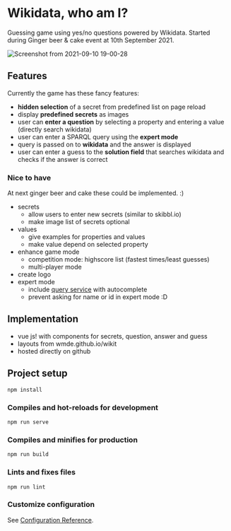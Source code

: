 # Wikidata, who am I?

Guessing game using yes/no questions powered by Wikidata. Started during Ginger beer & cake event at 10th September 2021.

![Screenshot from 2021-09-10 19-00-28](https://user-images.githubusercontent.com/7815226/132890586-9ecb6d37-c825-46e3-837a-c0ac44549335.png)


## Features

Currently the game has these fancy features:

* **hidden selection** of a secret from predefined list on page reload
* display **predefined secrets** as images
* user can **enter a question** by selecting a property and entering a value (directly search wikidata)
* user can enter a SPARQL query using the **expert mode**
* query is passed on to **wikidata** and the answer is displayed
* user can enter a guess to the **solution field** that searches wikidata and checks if the answer is correct

### Nice to have
At next ginger beer and cake these could be implemented. :)

* secrets
  * allow users to enter new secrets (similar to skibbl.io)
  * make image list of secrets optional
* values
  * give examples for properties and values
  * make value depend on selected property
* enhance game mode
  * competition mode: highscore list (fastest times/least guesses)
  * multi-player mode
* create logo
* expert mode
  * include [query service](https://query.wikidata.org/) with autocomplete 
  * prevent asking for name or id in expert mode :D


## Implementation
* vue js! with components for secrets, question, answer and guess
* layouts from wmde.github.io/wikit
* hosted directly on github


## Project setup
```
npm install
```

### Compiles and hot-reloads for development
```
npm run serve
```

### Compiles and minifies for production
```
npm run build
```

### Lints and fixes files
```
npm run lint
```

### Customize configuration
See [Configuration Reference](https://cli.vuejs.org/config/).
